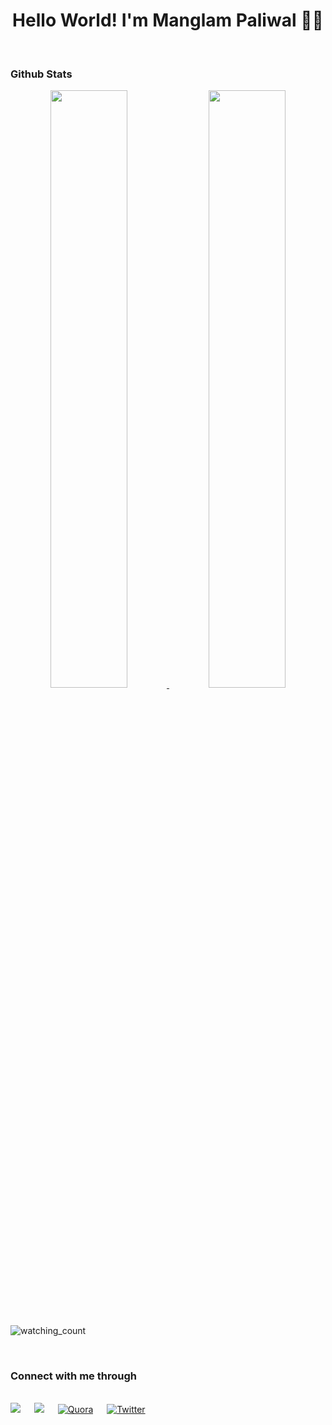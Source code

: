 <h1 align="center">Hello World!  I'm Manglam Paliwal 👩‍💻</h1>
<br>

### Github Stats
<p align="center">
  <a href="https://manglam16.dev/">
  <img width="49.5%" src="https://github-readme-stats.vercel.app/api?username=manglam16&show_icons=true&theme=dark&hide_border=true&icon_color=f28a00" />
    <img width="49.5%" src="https://github-readme-streak-stats.herokuapp.com/?user=manglam16&theme=dark&hide_border=true" />
  </a>
</p>

<br/>
<p align="left"> 
<img src="https://komarev.com/ghpvc/?username=manglam16&style=for-the-badge&color=brightgreen" alt="watching_count" />
 </p>
<br/>



### Connect with me through

<p>
<br>	
<a target="_blank" href="http://www.linkedin.com/in/manglam16"><img src="https://img.shields.io/badge/-LinkedIn-0077B5?style=for-the-badge&logo=Linkedin&logoColor=white"></img></a>
&emsp;
<a target="_blank" href="mailto:paliwalmanglam16@gmail.com"><img src="https://img.shields.io/badge/Gmail-D14836?style=for-the-badge&logo=gmail&logoColor=white"></img></a>
&emsp;
<a href="https://www.quora.com/profile/Manglam-Paliwal"><img src="https://img.shields.io/badge/Quora-B92B27?style=for-the-badge&logo=quora" alt="Quora" /></a>
&emsp;
<a href="https://twitter.com/manglam_16"><img src="https://img.shields.io/badge/Twitter-1DA1F2?style=for-the-badge&logo=twitter&logoColor=white" alt="Twitter" /></a>
<br>
</p>

